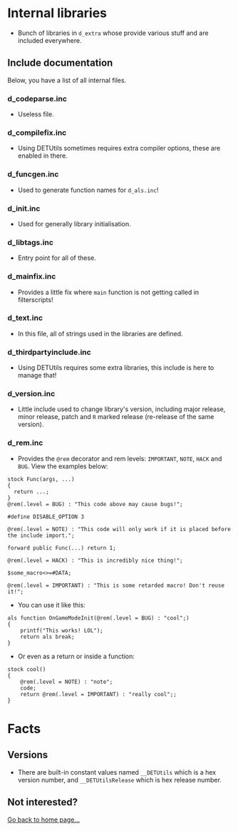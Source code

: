 # Internal libraries
- Bunch of libraries in `d_extra` whose provide various stuff and are included everywhere.

## Include documentation
Below, you have a list of all internal files.

### d_codeparse.inc
- Useless file.

### d_compilefix.inc
- Using DETUtils sometimes requires extra compiler options, these are enabled in there.

### d_funcgen.inc
- Used to generate function names for `d_als.inc`!

### d_init.inc
- Used for generally library initialisation.

### d_libtags.inc
- Entry point for all of these.

### d_mainfix.inc
- Provides a little fix where `main` function is not getting called in filterscripts!

### d_text.inc
- In this file, all of strings used in the libraries are defined.

### d_thirdpartyinclude.inc
- Using DETUtils requires some extra libraries, this include is here to manage that!

### d_version.inc
- Little include used to change library's version, including major release, minor release, patch and `R` marked release (re-release of the same version).

### d_rem.inc
- Provides the `@rem` decorator and rem levels: `IMPORTANT`, `NOTE`, `HACK` and `BUG`. View the examples below:

```pawn
stock Func(args, ...)
{
  return ...;
}
@rem(.level = BUG) : "This code above may cause bugs!";

#define DISABLE_OPTION 3

@rem(.level = NOTE) : "This code will only work if it is placed before the include import.";

forward public Func(...) return 1;

@rem(.level = HACK) : "This is incredibly nice thing!";

$some_macro<>=#DATA;

@rem(.level = IMPORTANT) : "This is some retarded macro! Don't reuse it!";
```
- You can use it like this:

```pawn
als function OnGameModeInit(@rem(.level = BUG) : "cool";)
{
    printf("This works! LOL");
    return als break;
}
```
- Or even as a return or inside a function:

```pawn
stock cool()
{
  	@rem(.level = NOTE) : "note";
    code;
    return @rem(.level = IMPORTANT) : "really cool";;
}
```

# Facts

## Versions

- There are built-in constant values named `__DETUtils` which is a hex version number, and `__DETUtilsRelease` which is hex release number.

## Not interested?
[Go back to home page...](README.md)

